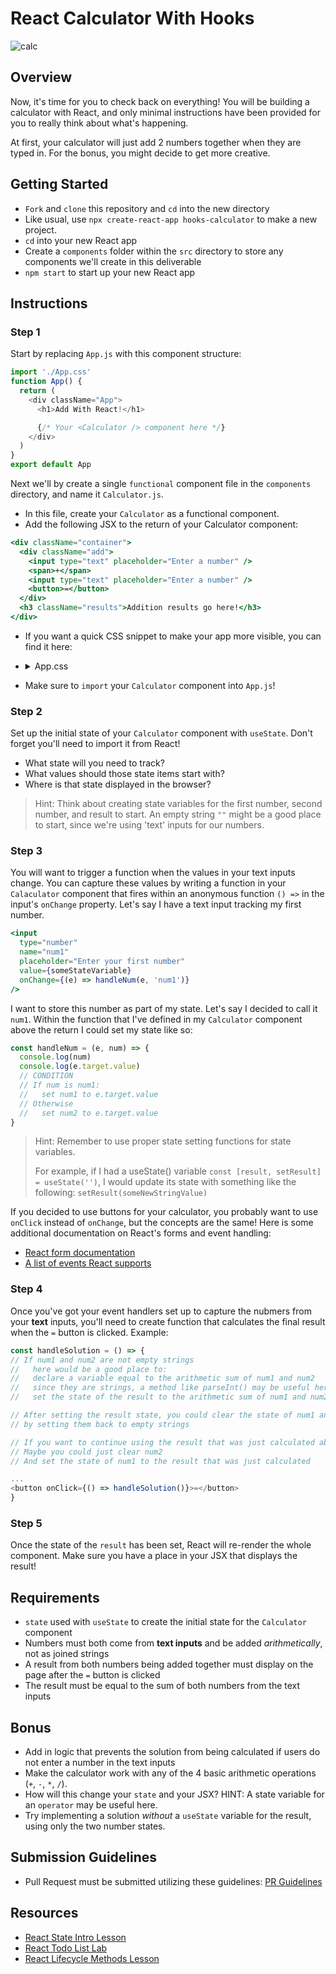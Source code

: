 # React Calculator With Hooks

![calc](https://cdn.dribbble.com/users/2184773/screenshots/4516857/calculator.gif)

## Overview

Now, it's time for you to check back on everything! You will be building a
calculator with React, and only minimal instructions have been provided for you to really think about what's happening.

At first, your calculator will just add 2 numbers
together when they are typed in. For the bonus, you might decide to get more
creative.

## Getting Started

- `Fork` and `clone` this repository and `cd` into the new directory
- Like usual, use `npx create-react-app hooks-calculator` to make a new project.
- `cd` into your new React app
- Create a `components` folder within the `src` directory to store any components we'll create in this deliverable
- `npm start` to start up your new React app

## Instructions

### Step 1

Start by replacing `App.js` with this component structure:

```js
import './App.css'
function App() {
  return (
    <div className="App">
      <h1>Add With React!</h1>

      {/* Your <Calculator /> component here */}
    </div>
  )
}
export default App
```

Next we'll by create a single `functional` component file in the `components` directory, and name it
`Calculator.js`.

- In this file, create your `Calculator` as a functional component.
- Add the following JSX to the return of your Calculator component:

```jsx
<div className="container">
  <div className="add">
    <input type="text" placeholder="Enter a number" />
    <span>+</span>
    <input type="text" placeholder="Enter a number" />
    <button>=</button>
  </div>
  <h3 className="results">Addition results go here!</h3>
</div>
```

- If you want a quick CSS snippet to make your app more visible, you can find it here:
- <details><summary>App.css</summary>

  ```css
  body {
    background-color: rgb(136, 255, 182);
  }

  .App {
    text-align: center;
  }

  input,
  button {
    border: none;
    font-size: 1.2em;
    border-radius: 0.25em;
    padding: 0.5em;
    outline: none;
  }

  button,
  h1 {
    background-color: rgb(37, 37, 37);
    color: white;
    font-weight: bold;
    box-shadow: 0px 0px 5px black;
  }

  button:active {
    box-shadow: none;
  }

  input:focus {
    box-shadow: inset 0px 0px 6px rgb(175, 0, 73);
  }

  input {
    box-shadow: inset 0px 0px 3px black;
    width: 8em;
  }

  h1 {
    padding: 0.5em;
    margin-top: 0;
    margin-bottom: 2em;
  }

  button {
    padding: 0.5em 1.5em;
  }

  .add {
    display: flex;
    justify-content: space-around;
  }

  .add > span {
    font-size: 2em;
    font-weight: bold;
  }

  .container {
    width: 30em;
    margin: 0 auto;
    background-color: rgb(173, 208, 255);
    padding: 2em;
    border-radius: 0.5em;
    box-shadow: 0px 0px 5px black;
  }

  .results {
    background-color: white;
    padding: 2em;
    width: 21em;
    margin: 1em auto 0 auto;
    border-radius: 0.25em;
    box-shadow: inset 0px 0px 3px black;
  }
  ```

  </details>

- Make sure to `import` your `Calculator` component into `App.js`!

### Step 2

Set up the initial state of your `Calculator` component with `useState`. Don't forget you'll need to import it from React!

- What state will you need to track?
- What values should those state items start with?
- Where is that state displayed in the browser?

> Hint: Think about creating state variables for the first number, second number, and result to start. An empty string `""` might be a good place to start, since we're using 'text' inputs for our numbers.

### Step 3

You will want to trigger a function when the values in your text inputs change. You can capture these values by writing a function in your `Calaculator` component that fires within an anonymous function `() =>` in the input's `onChange` property. Let's say I have a text input tracking my first number.

```jsx
<input
  type="number"
  name="num1"
  placeholder="Enter your first number"
  value={someStateVariable}
  onChange={(e) => handleNum(e, 'num1')}
/>
```

I want to store this number as part of my state. Let's say I decided to call it `num1`. Within the function that I've defined in my `Calculator` component above the return I could set my state like so:

```js
const handleNum = (e, num) => {
  console.log(num)
  console.log(e.target.value)
  // CONDITION
  // If num is num1:
  //   set num1 to e.target.value
  // Otherwise
  //   set num2 to e.target.value
}
```

> Hint: Remember to use proper state setting functions for state variables. 
>
> For example, if I had a useState() variable `const [result, setResult] = useState('')`, I would update its state with something like the following: `setResult(someNewStringValue)`

If you decided to use buttons for your calculator, you probably want to use `onClick` instead of `onChange`, but the concepts are the same! Here is some additional documentation on React's forms and event handling:

- [React form documentation](https://facebook.github.io/react/docs/forms.html)
- [A list of events React supports](https://facebook.github.io/react/docs/events.html#supported-events)

### Step 4

Once you've got your event handlers set up to capture the nubmers from your **text** inputs, you'll need to create function that calculates the final result when the `=` button is clicked. Example:

```js
const handleSolution = () => {
// If num1 and num2 are not empty strings 
//   here would be a good place to:
//   declare a variable equal to the arithmetic sum of num1 and num2
//   since they are strings, a method like parseInt() may be useful here
//   set the state of the result to the arithmetic sum of num1 and num2

// After setting the result state, you could clear the state of num1 and num2
// by setting them back to empty strings

// If you want to continue using the result that was just calculated above
// Maybe you could just clear num2
// And set the state of num1 to the result that was just calculated

...
<button onClick={() => handleSolution()}>=</button>
}
```

### Step 5

Once the state of the `result` has been set, React will re-render the whole
component. Make sure you have a place in your JSX that displays the result!

## Requirements
- `state` used with `useState` to create the initial state for the `Calculator` component
- Numbers must both come from **text inputs** and be added _arithmetically_, not as joined strings
- A result from both numbers being added together must display on the page after the `=` button is clicked
- The result must be equal to the sum of both numbers from the text inputs

## Bonus
- Add in logic that prevents the solution from being calculated if users do not enter a number in the text inputs
- Make the calculator work with any of the 4 basic arithmetic operations (`+`, `-`, `*`, `/`). 
- How will this change your `state` and your JSX? HINT: A state variable for an `operator` may be useful here.
- Try implementing a solution _without_ a `useState` variable for the result, using only the two number states.

## Submission Guidelines

- Pull Request must be submitted utilizing these guidelines: [PR Guidelines](https://github.com/SEI-R-4-26/template_pull_request)

## Resources

- [React State Intro Lesson](https://github.com/SEI-R-4-26/u2_lesson_react_state_intro)
- [React Todo List Lab](https://github.com/SEI-R-4-26/u2_lab_react_todos)
- [React Lifecycle Methods Lesson](https://github.com/SEI-R-4-26/u2_lesson_react_lifecycle)

